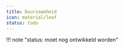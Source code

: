 ```yaml
---
title: Duurzaamheid
icon: material/leaf
status: todo
---
```


!!! note "status: moet nog ontwikkeld worden"
